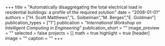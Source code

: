 +++
title = "Automatically disaggregating the total electrical load in residential buildings: a profile of the required solution"
date = "2008-01-01"
authors = ["H. Scott Matthews","L. Soibelman","M. Berges","E. Goldman"]
publication_types = ["1"]
publication = "_International Workshop on Intelligent Computing in Engineering_"
publication_short = ""
image_preview = ""
selected = false
projects = []
math = true
highlight = true
[header]
image = ""
caption = ""
+++

